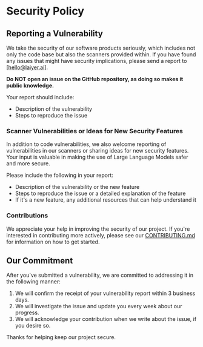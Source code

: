 # Security Policy

## Reporting a Vulnerability

We take the security of our software products seriously, which includes not only the code base but also the scanners provided within. If you have found any issues that might have security implications, please send a report to [hello@laiyer.ai].

**Do NOT open an issue on the GitHub repository, as doing so makes it public knowledge.**

Your report should include:

- Description of the vulnerability
- Steps to reproduce the issue

### Scanner Vulnerabilities or Ideas for New Security Features

In addition to code vulnerabilities, we also welcome reporting of vulnerabilities in our scanners or sharing ideas for new security features. Your input is valuable in making the use of Large Language Models safer and more secure.

Please include the following in your report:

- Description of the vulnerability or the new feature
- Steps to reproduce the issue or a detailed explanation of the feature
- If it's a new feature, any additional resources that can help understand it

### Contributions

We appreciate your help in improving the security of our project. If you're interested in contributing more actively, please see our [CONTRIBUTING.md](./CONTRIBUTING.md) for information on how to get started.

## Our Commitment

After you've submitted a vulnerability, we are committed to addressing it in the following manner:

1. We will confirm the receipt of your vulnerability report within 3 business days.
2. We will investigate the issue and update you every week about our progress.
3. We will acknowledge your contribution when we write about the issue, if you desire so.

Thanks for helping keep our project secure.

